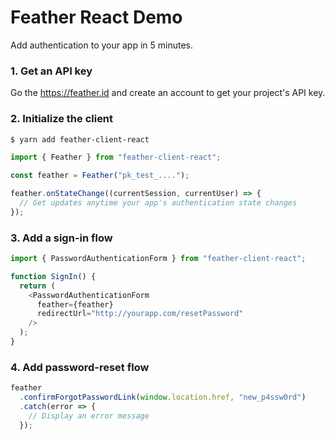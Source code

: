 # Feather React Demo

Add authentication to your app in 5 minutes.

### 1. Get an API key

Go the https://feather.id and create an account to get your project's API key.

### 2. Initialize the client

```sh
$ yarn add feather-client-react
```

```js
import { Feather } from "feather-client-react";

const feather = Feather("pk_test_....");

feather.onStateChange((currentSession, currentUser) => {
  // Get updates anytime your app's authentication state changes
});
```

### 3. Add a sign-in flow

```js
import { PasswordAuthenticationForm } from "feather-client-react";

function SignIn() {
  return (
    <PasswordAuthenticationForm
      feather={feather}
      redirectUrl="http://yourapp.com/resetPassword"
    />
  );
}
```

### 4. Add password-reset flow

```js
feather
  .confirmForgotPasswordLink(window.location.href, "new_p4ssw0rd")
  .catch(error => {
    // Display an error message
  });
```
